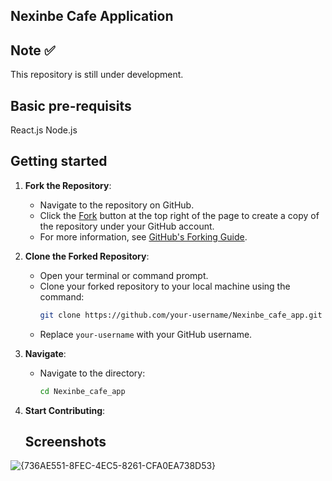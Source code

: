 ## Nexinbe Cafe Application

## Note ✅
This repository is still under development.

## Basic pre-requisits 
React.js
Node.js

## Getting started

1. **Fork the Repository**:
   - Navigate to the repository on GitHub.
   - Click the [Fork](https://github.com/RAVICHANDRALS507/Nexinbe_cafe_app) button at the top right of the page to create a copy of the repository under your GitHub account.
   - For more information, see [GitHub's Forking Guide](https://docs.github.com/en/github/getting-started-with-github/fork-a-repo).

2. **Clone the Forked Repository**:

   - Open your terminal or command prompt.
   - Clone your forked repository to your local machine using the command:
     ```bash
     git clone https://github.com/your-username/Nexinbe_cafe_app.git
     ```
   - Replace `your-username` with your GitHub username.
  
3. **Navigate**:

   - Navigate to the directory:
     ```bash
     cd Nexinbe_cafe_app
     ```
4. **Start Contributing**:
     ## Screenshots
![{736AE551-8FEC-4EC5-8261-CFA0EA738D53}](https://github.com/user-attachments/assets/8e78d2f1-36a3-42c2-ae06-e8319833758e)
